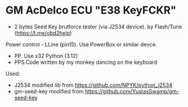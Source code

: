 # GM AcDelco ECU "E38 KeyFCKR"
- 2 bytes Seed Key brutforce tester (via J2534 device).
by Flash/Tune (https://t.me/obd2help)

Power control - LLine (pin15). Use PowerBox or similar devce.

- PP.  Use x32 Python (3.12)
- PPS.Code written by my monkey danсing on the keyboard


Used:
- J2534 modified lib from https://github.com/NPYK/python_j2534
- gm-seed-key modified from https://github.com/YustasSwamp/gm-seed-key
